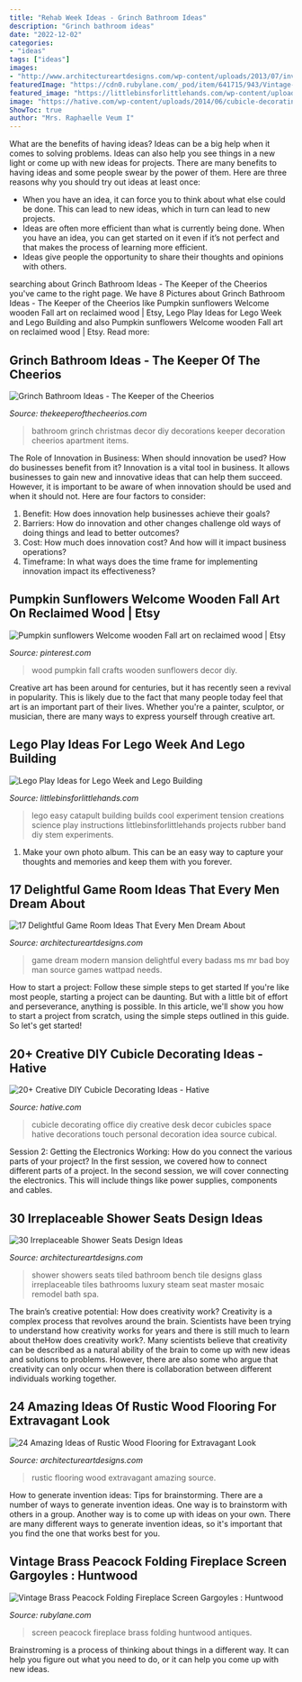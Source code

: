 ```yaml
---
title: "Rehab Week Ideas - Grinch Bathroom Ideas"
description: "Grinch bathroom ideas"
date: "2022-12-02"
categories:
- "ideas"
tags: ["ideas"]
images:
- "http://www.architectureartdesigns.com/wp-content/uploads/2013/07/inviewinteriordesign._com.jpg"
featuredImage: "https://cdn0.rubylane.com/_pod/item/641715/943/Vintage-Brass-Peacock-Folding-Fireplace-Screen-full-4o-2048-90-r-f7f7f8-727e8a.jpg"
featured_image: "https://littlebinsforlittlehands.com/wp-content/uploads/2016/01/Easy-LEGO-Catapult-and-Tension-Science-Experiment-for-Kids.jpg"
image: "https://hative.com/wp-content/uploads/2014/06/cubicle-decorating-ideas/21-office-cubicle-decorating-ideas.jpg"
ShowToc: true
author: "Mrs. Raphaelle Veum I"
---
```



What are the benefits of having ideas?
Ideas can be a big help when it comes to solving problems. Ideas can also help you see things in a new light or come up with new ideas for projects. There are many benefits to having ideas and some people swear by the power of them. Here are three reasons why you should try out ideas at least once: 
- When you have an idea, it can force you to think about what else could be done. This can lead to new ideas, which in turn can lead to new projects. 
- Ideas are often more efficient than what is currently being done. When you have an idea, you can get started on it even if it’s not perfect and that makes the process of learning more efficient. 
- Ideas give people the opportunity to share their thoughts and opinions with others.

	

		
searching about Grinch Bathroom Ideas - The Keeper of the Cheerios you've came to the right page. We have 8 Pictures about Grinch Bathroom Ideas - The Keeper of the Cheerios like Pumpkin sunflowers Welcome wooden Fall art on reclaimed wood | Etsy, Lego Play Ideas for Lego Week and Lego Building and also Pumpkin sunflowers Welcome wooden Fall art on reclaimed wood | Etsy. Read more:
		
    
## Grinch Bathroom Ideas - The Keeper Of The Cheerios

<img loading=lazy src="https://www.thekeeperofthecheerios.com/wp-content/uploads/2018/11/grinch-bathroom-5.jpg" onerror="this.onerror=null;this.src='https://tse4.mm.bing.net/th?id=OIP.5tXD8fd5wxCzbVP0KbkSNQHaJ4&amp;pid=15.1';" alt="Grinch Bathroom Ideas - The Keeper of the Cheerios">

_Source: thekeeperofthecheerios.com_

>bathroom grinch christmas decor diy decorations keeper decoration cheerios apartment items. 

	

The Role of Innovation in Business: When should innovation be used? How do businesses benefit from it?
Innovation is a vital tool in business. It allows businesses to gain new and innovative ideas that can help them succeed. However, it is important to be aware of when innovation should be used and when it should not. Here are four factors to consider:
1. Benefit: How does innovation help businesses achieve their goals?
2. Barriers: How do innovation and other changes challenge old ways of doing things and lead to better outcomes?
3. Cost: How much does innovation cost? And how will it impact business operations? 
4. Timeframe: In what ways does the time frame for implementing innovation impact its effectiveness?

    
## Pumpkin Sunflowers Welcome Wooden Fall Art On Reclaimed Wood | Etsy

<img loading=lazy src="https://i.pinimg.com/736x/c5/bf/1f/c5bf1f645fba728c3dbf424a4b033830.jpg" onerror="this.onerror=null;this.src='https://tse3.mm.bing.net/th?id=OIP.4u8oNVtkhNX8JPnsVKDTwQHaOF&amp;pid=15.1';" alt="Pumpkin sunflowers Welcome wooden Fall art on reclaimed wood | Etsy">

_Source: pinterest.com_

>wood pumpkin fall crafts wooden sunflowers decor diy. 

	

Creative art has been around for centuries, but it has recently seen a revival in popularity. This is likely due to the fact that many people today feel that art is an important part of their lives. Whether you're a painter, sculptor, or musician, there are many ways to express yourself through creative art.

    
## Lego Play Ideas For Lego Week And Lego Building

<img loading=lazy src="https://littlebinsforlittlehands.com/wp-content/uploads/2016/01/Easy-LEGO-Catapult-and-Tension-Science-Experiment-for-Kids.jpg" onerror="this.onerror=null;this.src='https://tse1.mm.bing.net/th?id=OIP.my5VByNahEqWDu3_dhki-gHaLH&amp;pid=15.1';" alt="Lego Play Ideas for Lego Week and Lego Building">

_Source: littlebinsforlittlehands.com_

>lego easy catapult building builds cool experiment tension creations science play instructions littlebinsforlittlehands projects rubber band diy stem experiments. 

	

1. Make your own photo album. This can be an easy way to capture your thoughts and memories and keep them with you forever.

    
## 17 Delightful Game Room Ideas That Every Men Dream About

<img loading=lazy src="https://www.architectureartdesigns.com/wp-content/uploads/2015/10/610-630x473.jpg" onerror="this.onerror=null;this.src='https://tse1.mm.bing.net/th?id=OIP.2_2IS-DrFWvvyyoCd4qOGwHaFj&amp;pid=15.1';" alt="17 Delightful Game Room Ideas That Every Men Dream About">

_Source: architectureartdesigns.com_

>game dream modern mansion delightful every badass ms mr bad boy man source games wattpad needs. 

	

How to start a project: Follow these simple steps to get started
If you're like most people, starting a project can be daunting. But with a little bit of effort and perseverance, anything is possible. In this article, we'll show you how to start a project from scratch, using the simple steps outlined in this guide. So let's get started!

    
## 20+ Creative DIY Cubicle Decorating Ideas - Hative

<img loading=lazy src="https://hative.com/wp-content/uploads/2014/06/cubicle-decorating-ideas/21-office-cubicle-decorating-ideas.jpg" onerror="this.onerror=null;this.src='https://tse4.mm.bing.net/th?id=OIP.gHPbaqnvbcnnYzIu0egJvwHaFj&amp;pid=15.1';" alt="20+ Creative DIY Cubicle Decorating Ideas - Hative">

_Source: hative.com_

>cubicle decorating office diy creative desk decor cubicles space hative decorations touch personal decoration idea source cubical. 

	

Session 2: Getting the Electronics Working: How do you connect the various parts of your project?
In the first session, we covered how to connect different parts of a project. In the second session, we will cover connecting the electronics. This will include things like power supplies, components and cables.

    
## 30 Irreplaceable Shower Seats Design Ideas

<img loading=lazy src="http://www.architectureartdesigns.com/wp-content/uploads/2013/07/inviewinteriordesign._com.jpg" onerror="this.onerror=null;this.src='https://tse1.mm.bing.net/th?id=OIP.AJ_mAcselN6VfEffifOyjQAAAA&amp;pid=15.1';" alt="30 Irreplaceable Shower Seats Design Ideas">

_Source: architectureartdesigns.com_

>shower showers seats tiled bathroom bench tile designs glass irreplaceable tiles bathrooms luxury steam seat master mosaic remodel bath spa. 

	

The brain’s creative potential: How does creativity work?
Creativity is a complex process that revolves around the brain. Scientists have been trying to understand how creativity works for years and there is still much to learn about theHow does creativity work?. Many scientists believe that creativity can be described as a natural ability of the brain to come up with new ideas and solutions to problems. However, there are also some who argue that creativity can only occur when there is collaboration between different individuals working together.

    
## 24 Amazing Ideas Of Rustic Wood Flooring For Extravagant Look

<img loading=lazy src="https://www.architectureartdesigns.com/wp-content/uploads/2013/09/2223.jpg" onerror="this.onerror=null;this.src='https://tse1.mm.bing.net/th?id=OIP.dLoNbzmFIJdXp8R7C_iCCAHaJ4&amp;pid=15.1';" alt="24 Amazing Ideas of Rustic Wood Flooring for Extravagant Look">

_Source: architectureartdesigns.com_

>rustic flooring wood extravagant amazing source. 

	

How to generate invention ideas: Tips for brainstorming.
There are a number of ways to generate invention ideas. One way is to brainstorm with others in a group. Another way is to come up with ideas on your own. There are many different ways to generate invention ideas, so it's important that you find the one that works best for you.

    
## Vintage Brass Peacock Folding Fireplace Screen Gargoyles : Huntwood

<img loading=lazy src="https://cdn0.rubylane.com/_pod/item/641715/943/Vintage-Brass-Peacock-Folding-Fireplace-Screen-full-4o-2048-90-r-f7f7f8-727e8a.jpg" onerror="this.onerror=null;this.src='https://tse2.mm.bing.net/th?id=OIP.qH54svx29U-lR112cyQlNgHaJ4&amp;pid=15.1';" alt="Vintage Brass Peacock Folding Fireplace Screen Gargoyles : Huntwood">

_Source: rubylane.com_

>screen peacock fireplace brass folding huntwood antiques. 

	

Brainstroming is a process of thinking about things in a different way. It can help you figure out what you need to do, or it can help you come up with new ideas.


